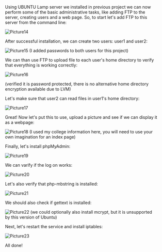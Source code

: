 Using UBUNTU Lamp server we installed in previous project we can now perform some of the basic administrative tasks, like adding FTP to the server, creating users and a web page.
So, to start let's add FTP to this server from the command line:

![Picture14](https://github.com/mikekad1/firewallsandvpns/assets/62948569/f4f17a06-b7d0-4669-a189-2424b36e761f)

After successful installation, we can create two users: user1 and user2:

![Picture15](https://github.com/mikekad1/firewallsandvpns/assets/62948569/36ab9390-647b-45cc-9545-a9cd927a816a)
(I added passwords to both users for this project)

We can than use FTP to upload file to each user's home directory to verify that everything is working correctly:

![Picture16](https://github.com/mikekad1/firewallsandvpns/assets/62948569/fc6438a1-919f-4f32-a6c4-e05cf99a3024)

(verified it is password protected, there is no alternative home directory encryption available due to LVM)

Let's make sure that user2 can read files in user1's home directory:

![Picture17](https://github.com/mikekad1/firewallsandvpns/assets/62948569/8f121a6e-df18-4baa-a0f5-84413865dc2a)

Great! Now let's put this to use, upload a picture and see if we can display it as a webpage:

![Picture18](https://github.com/mikekad1/firewallsandvpns/assets/62948569/1f12aea9-956f-4335-988f-13dde5fb387a)
(I used my college information here, you will need to use your own imagination for an index page)

Finally, let's install phpMyAdmin:

![Picture19](https://github.com/mikekad1/firewallsandvpns/assets/62948569/4ba4b7ff-17e8-482f-a927-a0fb9f479432)

We can varify if the log on works:

![Picture20](https://github.com/mikekad1/firewallsandvpns/assets/62948569/6c1ade2d-d321-4166-ad52-c7b72eb5918c)

Let's also verify that php-mbstring is installed:

![Picture21](https://github.com/mikekad1/firewallsandvpns/assets/62948569/6b55fa00-dfca-496d-ae0b-0f6103ca2a43)

We should also check if gettext is installed:

![Picture22](https://github.com/mikekad1/firewallsandvpns/assets/62948569/27908a9e-abd7-48b4-b9d0-0cdbeac88b72)
(we could optionally also install mcrypt, but it is unsupported by this version of Ubuntu)

Next, let's restart the service and install iptables:

![Picture23](https://github.com/mikekad1/firewallsandvpns/assets/62948569/f34fa055-39e5-4844-81b0-0c78efa0548a)

All done!
